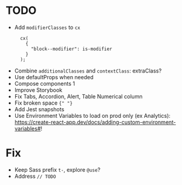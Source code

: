 # TODO

- Add `modifierClasses` to `cx`
  ```
    cx(
      {
        "block--modifier": is-modifier
      }
    );
  ```
- Combine `additionalClasses` and `contextClass`: extraClass?
- Use defaultProps when needed
- Compose components <Parent><Child>1</Child></Parent>
- Improve Storybook
- Fix Tabs, Accordion, Alert, Table Numerical column
- Fix broken space `{" "}`
- Add Jest snapshots
- Use Environment Variables to load on prod only (ex Analytics): https://create-react-app.dev/docs/adding-custom-environment-variables#!

# Fix

- Keep Sass prefix `t-`, explore `@use`?
- Address `// TODO`
